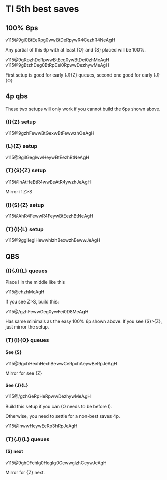 # TI 5th best saves

## 100% 6ps

v115@9gi0BtEeRpg0wwBtDeRpywR4CezhR4NeAgH

Any partial of this 6p with at least {O} and {S} placed will be 100%.


v115@9gRpzhDeRpwwBtEeg0ywBtDei0zhMeAgH
v115@9gBtzhDeg0BtRpEei0RpwwDezhywMeAgH

First setup is good for early {J}{Z} queues, second one good for early {J}{O}

## 4p qbs

These two setups will only work if you cannot build the 6ps shown above.

### {I}{Z} setup
v115@9gzhFewwBtGexwBtFewwzhOeAgH

### {L}{Z} setup
v115@9gilGeglwwHeywBtEezhBtNeAgH

### {T}{S}{Z} setup
v115@IhAtHeBtR4wwEeAtR4ywzhJeAgH

Mirror if Z>S

### {I}{S}{Z} setup
v115@AhR4FewwR4FeywBtEezhBtNeAgH

### {T}{I}{L} setup
v115@9gglIeglHewwhlzhBexwzhEewwJeAgH

## QBS

### {I}{J}{L} queues

Place I in the middle like this

v115@ehzhMeAgH

If you see Z>S, build this:

v115@/gzhFewwGeg0ywFei0D8MeAgH

Has same minimals as the easy 100% 6p shown above. If you see {S}>{Z}, just mirror the setup.

### {T}{I}{O} queues

#### See {S}

v115@9gxhHexhHexhBewwCeRpxhAeywBeRpJeAgH

Mirror for see {Z}

#### See {J}{L}

v115@/gzhGeRpHeRpwwDezhywMeAgH

Build this setup if you can (O needs to be before I).

Otherwise, you need to settle for a non-best saves 4p.

v115@IhwwHeywEeRp3hRpJeAgH

### {T}{J}{L} queues

#### {S} next

v115@9gh0Fehlg0Heglg0GewwglzhCeywJeAgH

Mirror for {Z} next.

